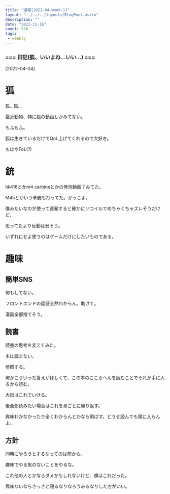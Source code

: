 ```yaml
---
title: "週報[2022-04-week-1]"
layout: "../../../layouts/BlogPost.astro"
description: ""
date: "2022-11-16"
count: 538
tags:
 - weekly
---
```





### === 日記(狐、いいよね...いい...) ===

[2022-04-04]

# 狐

狐...狐...

最近動物、特に狐の動画しかみてない。

もふもふ。

狐は生きているだけでQoL上げてくれるので大好き。

もはやFoL(?)

# 銃

hk416とかm4 carbineとかの発泡動画？みてた。

M45とかいう拳銃も打ってた。かっこよ。

僕みたいなのが使って連発すると確かにリコイルでめちゃくちゃズレそうだけど、

思ってたより反動は弱そう。

いずれにせよ使うのはゲームだけにしたいものである。

# 趣味

## 簡単SNS

何もしてない。

フロントエンドの認証全然わからん。助けて。

漫画全部捨てそう。

## 読書

読書の思考を変えてみた。

本は読まない。

参照する。

何かこういった答えがほしくて、この本のここらへんを読むことでそれが手に入るから読む。

大抵はこれでいける。

後全部読みたい場合はこれを章ごとに繰り返す。

興味わかなかったり全くわからんとかなら飛ばす。どうせ読んでも頭に入らんよ。

## 方針

同時にやろうとするなってのは前から。

趣味でやる気のないことをやるな。

これ他の人とかならダメかもしれないけど、僕はこれだった。

興味ないならさっさと寝るなりなろうみるなりした方がいい。
